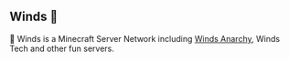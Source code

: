 ## Winds 👋

🍥 Winds is a Minecraft Server Network including [Winds Anarchy](https://breeze.asia/), Winds Tech and other fun servers.

<!--
👩‍💻 Useful resources - where can the community find your docs? Is there anything else the community should know?
🧙 Remember, you can do mighty things with the power of [Markdown](https://guides.github.com/features/mastering-markdown/)
-->
